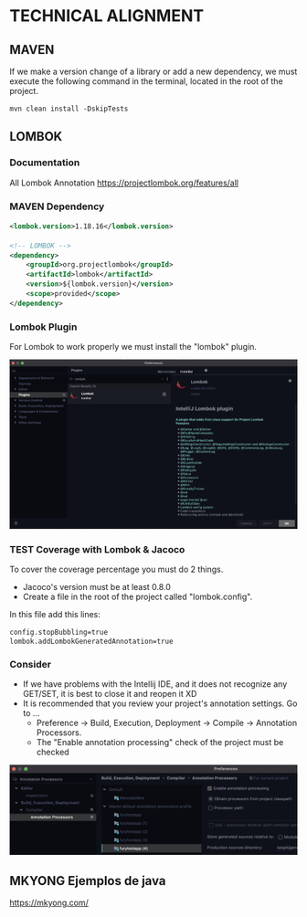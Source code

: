 # TECHNICAL ALIGNMENT

## MAVEN

If we make a version change of a library or add a new dependency, we must execute the following command in the terminal, located in the root of the project.

``` shell
mvn clean install -DskipTests
```

## LOMBOK

### Documentation

All Lombok Annotation 
https://projectlombok.org/features/all

### MAVEN Dependency

``` xml
<lombok.version>1.18.16</lombok.version>

<!-- LOMBOK -->
<dependency>
    <groupId>org.projectlombok</groupId>
    <artifactId>lombok</artifactId>
    <version>${lombok.version}</version>
    <scope>provided</scope>
</dependency>
```

### Lombok Plugin

For Lombok to work properly we must install the "lombok" plugin.

![alt text](image/Lombok-plugin.png "Lombok plugin")

### TEST Coverage with Lombok & Jacoco

To cover the coverage percentage you must do 2 things.
* Jacoco's version must be at least 0.8.0
* Create a file in the root of the project called "lombok.config".

In this file add this lines:

``` properties
config.stopBubbling=true
lombok.addLombokGeneratedAnnotation=true
```

### Consider
* If we have problems with the Intellij IDE, and it does not recognize any GET/SET, it is best to close it and reopen it XD
* It is recommended that you review your project's annotation settings. Go to ...
    *  Preference -> Build, Execution, Deployment -> Compile -> Annotation Processors.
    *  The "Enable annotation processing" check of the project must be checked

![alt text](image/Annotation_Processors.png "Annotation Processors")

## MKYONG Ejemplos de java
https://mkyong.com/